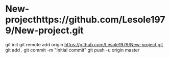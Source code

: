 # New-projecthttps://github.com/Lesole1979/New-project.git

git init
git remote add origin https://github.com/Lesole1979/New-project.git
git add .
git commit -m "Initial commit"
git push -u origin master
